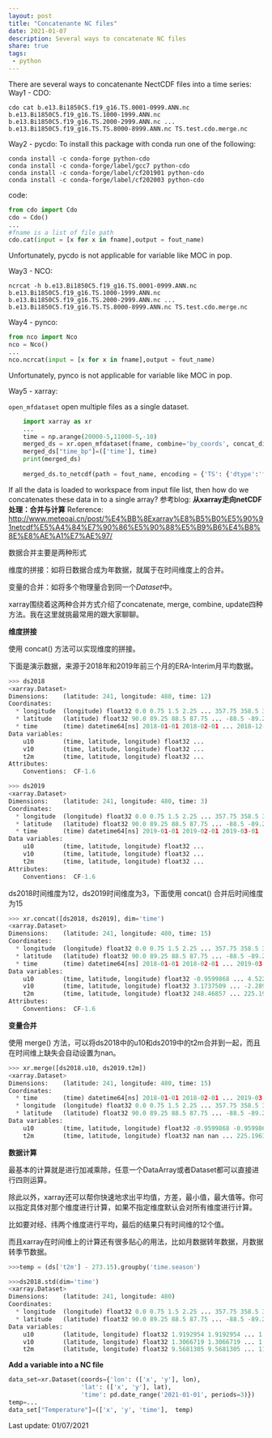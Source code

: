 ```yaml
---
layout: post
title: "Concatenante NC files"
date: 2021-01-07
description: Several ways to concatenate NC files
share: true
tags:
 - python
---
```


There are several ways to concatenante NectCDF files into a time series:
Way1 - CDO:

    cdo cat b.e13.Bi1850C5.f19_g16.TS.0001-0999.ANN.nc b.e13.Bi1850C5.f19_g16.TS.1000-1999.ANN.nc b.e13.Bi1850C5.f19_g16.TS.2000-2999.ANN.nc ... b.e13.Bi1850C5.f19_g16.TS.TS.8000-8999.ANN.nc TS.test.cdo.merge.nc

Way2 - pycdo:
To install this package with conda run one of the following:

    conda install -c conda-forge python-cdo 
    conda install -c conda-forge/label/gcc7 python-cdo 
    conda install -c conda-forge/label/cf201901 python-cdo 
    conda install -c conda-forge/label/cf202003 python-cdo 

code:
```python
from cdo import Cdo
cdo = Cdo()
...
#fname is a list of file path
cdo.cat(input = [x for x in fname],output = fout_name)  
```
Unfortunately, pycdo is not applicable for variable like MOC in pop.

Way3 - NCO:

    ncrcat -h b.e13.Bi1850C5.f19_g16.TS.0001-0999.ANN.nc b.e13.Bi1850C5.f19_g16.TS.1000-1999.ANN.nc b.e13.Bi1850C5.f19_g16.TS.2000-2999.ANN.nc ... b.e13.Bi1850C5.f19_g16.TS.TS.8000-8999.ANN.nc TS.test.cdo.merge.nc

Way4 - pynco:
```python
from nco import Nco
nco = Nco()
...
nco.ncrcat(input = [x for x in fname],output = fout_name)  
```
Unfortunately, pynco is not applicable for variable like MOC in pop.

Way5 - xarray: 

`open_mfdataset` open multiple files as a single dataset.
```python
    import xarray as xr
    ...
    time = np.arange(20000-5,11000-5,-10)
    merged_ds = xr.open_mfdataset(fname, combine='by_coords', concat_dim='time')
    merged_ds["time_bp"]=(['time'], time)
    print(merged_ds)
    
    merged_ds.to_netcdf(path = fout_name, encoding = {'TS': {'dtype':'float32'}})
```    

If all the data is loaded to workspace from input file list, then how do we concatenates these data in to a single array?
参考blog:
**从xarray走向netCDF处理：合并与计算**
Reference: http://www.meteoai.cn/post/%E4%BB%8Exarray%E8%B5%B0%E5%90%91netcdf%E5%A4%84%E7%90%86%E5%90%88%E5%B9%B6%E4%B8%8E%E8%AE%A1%E7%AE%97/

数据合并主要是两种形式

维度的拼接：如将日数据合成为年数据，就属于在时间维度上的合并。

变量的合并：如将多个物理量合到同一个*Dataset*中。

xarray围绕着这两种合并方式介绍了concatenate, merge, combine, update四种方法。我在这里就挑最常用的跟大家聊聊。

**维度拼接**

使用 concat() 方法可以实现维度的拼接。

下面是演示数据，来源于2018年和2019年前三个月的ERA-Interim月平均数据。
```python
>>> ds2018
<xarray.Dataset>
Dimensions:    (latitude: 241, longitude: 480, time: 12)
Coordinates:
  * longitude  (longitude) float32 0.0 0.75 1.5 2.25 ... 357.75 358.5 359.25
  * latitude   (latitude) float32 90.0 89.25 88.5 87.75 ... -88.5 -89.25 -90.0
  * time       (time) datetime64[ns] 2018-01-01 2018-02-01 ... 2018-12-01
Data variables:
    u10        (time, latitude, longitude) float32 ...
    v10        (time, latitude, longitude) float32 ...
    t2m        (time, latitude, longitude) float32 ...
Attributes:
    Conventions:  CF-1.6

>>> ds2019
<xarray.Dataset>
Dimensions:    (latitude: 241, longitude: 480, time: 3)
Coordinates:
  * longitude  (longitude) float32 0.0 0.75 1.5 2.25 ... 357.75 358.5 359.25
  * latitude   (latitude) float32 90.0 89.25 88.5 87.75 ... -88.5 -89.25 -90.0
  * time       (time) datetime64[ns] 2019-01-01 2019-02-01 2019-03-01
Data variables:
    u10        (time, latitude, longitude) float32 ...
    v10        (time, latitude, longitude) float32 ...
    t2m        (time, latitude, longitude) float32 ...
Attributes:
    Conventions:  CF-1.6
```    
ds2018时间维度为12，ds2019时间维度为3，下面使用 concat() 合并后时间维度为15
```python
>>> xr.concat([ds2018, ds2019], dim='time')
<xarray.Dataset>
Dimensions:    (latitude: 241, longitude: 480, time: 15)
Coordinates:
  * longitude  (longitude) float32 0.0 0.75 1.5 2.25 ... 357.75 358.5 359.25
  * latitude   (latitude) float32 90.0 89.25 88.5 87.75 ... -88.5 -89.25 -90.0
  * time       (time) datetime64[ns] 2018-01-01 2018-02-01 ... 2019-03-01
Data variables:
    u10        (time, latitude, longitude) float32 -0.9599868 ... 4.5229325
    v10        (time, latitude, longitude) float32 3.1737509 ... -2.289166
    t2m        (time, latitude, longitude) float32 248.46857 ... 225.19632
Attributes:
    Conventions:  CF-1.6
```

**变量合并**

使用 merge() 方法，可以将ds2018中的u10和ds2019中的t2m合并到一起，而且在时间维上缺失会自动设置为nan。
```python
>>> xr.merge([ds2018.u10, ds2019.t2m])
<xarray.Dataset>
Dimensions:    (latitude: 241, longitude: 480, time: 15)
Coordinates:
  * time       (time) datetime64[ns] 2018-01-01 2018-02-01 ... 2019-03-01
  * longitude  (longitude) float32 0.0 0.75 1.5 2.25 ... 357.75 358.5 359.25
  * latitude   (latitude) float32 90.0 89.25 88.5 87.75 ... -88.5 -89.25 -90.0
Data variables:
    u10        (time, latitude, longitude) float32 -0.9599868 -0.9599868 ... nan
    t2m        (time, latitude, longitude) float32 nan nan ... 225.19632
```

**数据计算**

最基本的计算就是进行加减乘除，任意一个DataArray或者Dataset都可以直接进行四则运算。

除此以外，xarray还可以帮你快速地求出平均值，方差，最小值，最大值等。你可以指定具体对那个维度进行计算，如果不指定维度默认会对所有维度进行计算。

比如要对经、纬两个维度进行平均，最后的结果只有时间维的12个值。

而且xarray在时间维上的计算还有很多贴心的用法，比如月数据转年数据，月数据转季节数据。
```python
>>>temp = (ds['t2m'] - 273.15).groupby('time.season')

>>>ds2018.std(dim='time')
<xarray.Dataset>
Dimensions:    (latitude: 241, longitude: 480)
Coordinates:
  * longitude  (longitude) float32 0.0 0.75 1.5 2.25 ... 357.75 358.5 359.25
  * latitude   (latitude) float32 90.0 89.25 88.5 87.75 ... -88.5 -89.25 -90.0
Data variables:
    u10        (latitude, longitude) float32 1.9192954 1.9192954 ... 1.2133
    v10        (latitude, longitude) float32 1.3066719 1.3066719 ... 1.577495
    t2m        (latitude, longitude) float32 9.5681305 9.5681305 ... 11.313364
```

**Add a variable into a NC file**
```python
data_set=xr.Dataset(coords={'lon': (['x', 'y'], lon),
                    'lat': (['x', 'y'], lat),
                    'time': pd.date_range('2021-01-01', periods=3)})
temp=...
data_set["Temperature"]=(['x', 'y', 'time'],  temp)
```

Last update: 01/07/2021

